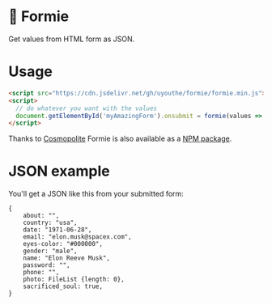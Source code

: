 # 💾 Formie

Get values from HTML form as JSON.

# Usage

```HTML
<script src="https://cdn.jsdelivr.net/gh/uyouthe/formie/formie.min.js"></script>
<script>
  // do whatever you want with the values
  document.getElementById('myAmazingForm').onsubmit = formie(values => console.log(values))
</script>
```

Thanks to [Cosmopolite](https://github.com/uyouthe/cosmopolite) Formie is also available as a [NPM package](https://github.com/uyouthe/formie/packages).

# JSON example

You'll get a JSON like this from your submitted form:

```JS
{
    about: "",
    country: "usa",
    date: "1971-06-28",
    email: "elon.musk@spacex.com",
    eyes-color: "#000000",
    gender: "male",
    name: "Elon Reeve Musk",
    password: "",
    phone: "",
    photo: FileList {length: 0},
    sacrificed_soul: true,
}

```
